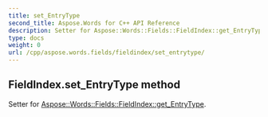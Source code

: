 ```yaml
---
title: set_EntryType
second_title: Aspose.Words for C++ API Reference
description: Setter for Aspose::Words::Fields::FieldIndex::get_EntryType. 
type: docs
weight: 0
url: /cpp/aspose.words.fields/fieldindex/set_entrytype/
---
```

## FieldIndex.set_EntryType method


Setter for [Aspose::Words::Fields::FieldIndex::get_EntryType](./get_entrytype/).

